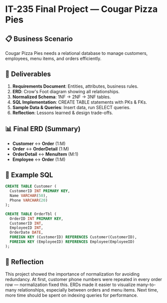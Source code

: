 # IT-235 Final Project — Cougar Pizza Pies

## 📋 Business Scenario
Cougar Pizza Pies needs a relational database to manage customers, employees, menu items, and orders efficiently.  

## 📑 Deliverables
1. **Requirements Document**: Entities, attributes, business rules.  
2. **ERD**: Crow's Foot diagram showing all relationships.  
3. **Normalized Schema**: 1NF → 2NF → 3NF tables.  
4. **SQL Implementation**: CREATE TABLE statements with PKs & FKs.  
5. **Sample Data & Queries**: Insert data, run SELECT queries.  
6. **Reflection**: Lessons learned & design trade-offs.  

## 📊 Final ERD (Summary)
- **Customer** ↔ **Order** (1:M)  
- **Order** ↔ **OrderDetail** (1:M)  
- **OrderDetail** ↔ **MenuItem** (M:1)  
- **Employee** ↔ **Order** (1:M)  

## 📝 Example SQL
```sql
CREATE TABLE Customer (
  CustomerID INT PRIMARY KEY,
  Name VARCHAR(50),
  Phone VARCHAR(20)
);

CREATE TABLE OrderTbl (
  OrderID INT PRIMARY KEY,
  CustomerID INT,
  EmployeeID INT,
  OrderDate DATE,
  FOREIGN KEY (CustomerID) REFERENCES Customer(CustomerID),
  FOREIGN KEY (EmployeeID) REFERENCES Employee(EmployeeID)
);
```

## 🎯 Reflection

This project showed the importance of normalization for avoiding redundancy. At first, customer phone numbers were repeated in every order row — normalization fixed this.
ERDs made it easier to visualize many-to-many relationships, especially between orders and menu items.
Next time, more time should be spent on indexing queries for performance.
